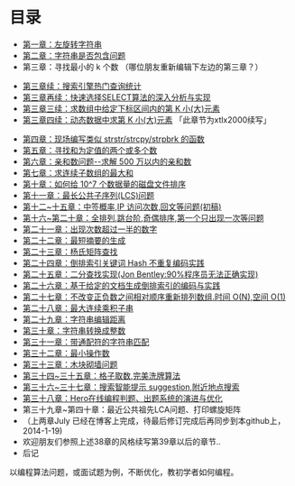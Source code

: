 目录
==============================

* [第一章：左旋转字符串](01.0.md)
* [第二章：字符串是否包含问题](02.0.md)
* 第三章：寻找最小的 k 个数 （哪位朋友重新编辑下左边的第三章？）
 - [第三章续：搜索引擎热门查询统计](03.1.md)
 - [第三章再续：快速选择SELECT算法的深入分析与实现](03.2.md)
 - [第三章三续：求数组中给定下标区间内的第 K 小(大)元素](03.3.md)
 - [第三章四续：动态数据中求第 K 小(大)元素](03.4.md) 「此章节为xtlx2000续写」
* [第四章：现场编写类似 strstr/strcpy/strpbrk 的函数](04.0.md)
* [第五章：寻找和为定值的两个或多个数](05.0.md)
* [第六章：亲和数问题--求解 500 万以内的亲和数](06.0.md)
* [第七章：求连续子数组的最大和](07.0.md)
* [第十章：如何给 10^7 个数据量的磁盘文件排序](10.0.md)
* [第十一章：最长公共子序列(LCS)问题](11.0.md)
* [第十二~十五章：中签概率,IP 访问次数,回文等问题(初稿)](12~15.0.md)
* [第十六~第二十章：全排列,跳台阶,奇偶排序,第一个只出现一次等问题](16.0~20.0.md)
* [第二十一章：出现次数超过一半的数字](21.0.md)
* [第二十二章：最短摘要的生成](22.0.md)
* [第二十三章：杨氏矩阵查找](23.0.md)
* [第二十四章：倒排索引关键词 Hash 不重复编码实践](24.0.md)
* [第二十五章：二分查找实现(Jon Bentley:90%程序员无法正确实现)](25.0.md)
* [第二十六章：基于给定的文档生成倒排索引的编码与实践](26.0.md)
* [第二十七章：不改变正负数之间相对顺序重新排列数组.时间 O(N),空间 O(1)](27.0.md)
* [第二十八章：最大连续乘积子串](28.0.md)
* [第二十九章：字符串编辑距离](29.0.md)
* [第三十章：字符串转换成整数](30.0.md)
* [第三十一章：带通配符的字符串匹配](31.0.md)
* [第三十二章：最小操作数](32.0.md)
* [第三十三章：木块砌墙问题](33.0.md)
* [第三十四~三十五章：格子取数,完美洗牌算法](34-35.0.md)
* [第三十六~三十七章：搜索智能提示 suggestion,附近地点搜索](36.0~37.0.md)
* [第三十八章：Hero在线编程判题、出题系统的演进与优化](38.0.md)
* 第三十九章~第四十章：最近公共祖先LCA问题、打印螺旋矩阵 
* （上两章July 已经在博客上完成，待最后修订完成后再同步到本github上，2014-1-19)
* 欢迎朋友们参照上述38章的风格续写第39章以后的章节..
* 后记

以编程算法问题，或面试题为例，不断优化，教初学者如何编程。
